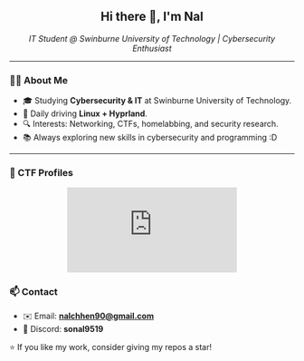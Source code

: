 <h2 align="center">Hi there 👋, I'm Nal</h2>
<p align="center">
  <em>IT Student @ Swinburne University of Technology | Cybersecurity Enthusiast</em>
</p>

---

### 🧑‍💻 About Me
- 🎓 Studying **Cybersecurity & IT** at Swinburne University of Technology.  
- 🐧 Daily driving **Linux + Hyprland**.  
- 🔍 Interests: Networking, CTFs, homelabbing, and security research.  
- 📚 Always exploring new skills in cybersecurity and programming :D  

---

### 🏴 CTF Profiles

<p align="center">
<iframe src="https://tryhackme.com/api/v2/badges/public-profile?userPublicId=5364683" style='border:none;'></iframe>
</p>


### 📫 Contact
- ✉️ Email: **nalchhen90@gmail.com**  
- 💬 Discord: **sonal9519**  


⭐️ If you like my work, consider giving my repos a star!
